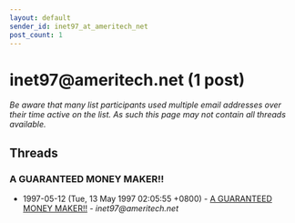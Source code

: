 ```yaml
---
layout: default
sender_id: inet97_at_ameritech_net
post_count: 1
---
```


# inet97<span>@</span>ameritech.net (1 post)

_Be aware that many list participants used multiple email addresses over their time active on the list. As such this page may not contain all threads available._

## Threads

### A GUARANTEED MONEY MAKER!!
+ 1997-05-12 (Tue, 13 May 1997 02:05:55 +0800) - [A GUARANTEED MONEY MAKER!!](/archive/1997/05/ca8cba540ae61518cf0e526cbefa147776329e13ac5f66c555f1ce582b73c314) - _inet97@ameritech.net_

